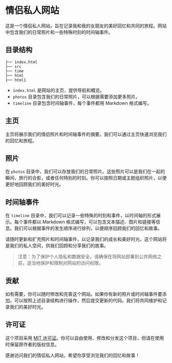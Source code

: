 # 情侣私人网站

这是一个情侣私人网站，旨在记录我和我的女朋友的美好回忆和共同的旅程。网站中包含我们的日常照片和一些特殊时刻的时间轴事件。

## 目录结构

```
├── index.html
├── src
├── time
├── html
├── html1
```

- `index.html` 是网站的主页，提供导航和概览。
- `photos` 目录包含我们的日常照片，可以根据需要添加更多照片。
- `timeline` 目录包含时间轴事件，每个事件都用 Markdown 格式编写。

## 主页

主页将展示我们的情侣照片和时间轴事件的摘要。我们可以通过主页快速浏览我们的回忆和旅程。

## 照片

在 `photos` 目录中，我们可以存放我们的日常照片。这些照片可以是我们在一起的瞬间，旅行的合影，或者任何特别的时刻。你可以按照日期或主题组织照片，以便更好地回顾我们的美好时光。

## 时间轴事件

在 `timeline` 目录中，我们可以记录一些特殊的时刻和事件，以时间轴的形式展示。每个事件都以 Markdown 格式编写，可以包含文本描述、图片和链接等信息。我们可以根据事件的发生顺序进行排列，以便顺序回顾我们的回忆和故事。

请随时更新和扩充照片和时间轴事件，以记录我们的成长和美好时光。这个网站将是我们的私人空间，供我们回顾和分享我们的故事。

> 注意：为了保护个人隐私和数据安全，请确保在将网站部署到公共网络之前，适当地保护和限制对网站的访问权限。

## 贡献

如有需要，你可以随时修改和完善这个网站。如果你有新的照片或时间轴事件要添加，可以按照上述目录结构进行操作，然后提交更新的代码。我们将共同维护和记录我们的美好时光。

## 许可证

这个项目采用 [MIT 许可证](LICENSE)。你可以自由使用、修改和分发这个项目，但请在使用时保留原作者的版权信息。

感谢访问我们的情侣私人网站，希望你享受浏览我们的回忆和故事！
